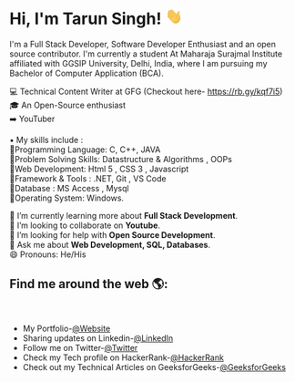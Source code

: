 <h1>Hi, I'm Tarun Singh! <img src="https://raw.githubusercontent.com/ABSphreak/ABSphreak/master/gifs/Hi.gif" width="30px" style="max-width:100%;"></h1>

I'm a Full Stack Developer, Software Developer Enthusiast and an open source contributor. I'm currently a student At Maharaja Surajmal Institute affiliated with GGSIP University, Delhi, India, where I am pursuing my Bachelor of Computer Application (BCA).

💻 Technical Content Writer at GFG (Checkout here- https://rb.gy/kqf7i5) 
<br>
🎓 An Open-Source enthusiast<br>
➡️ YouTuber

▪️ My skills include :<br>
🔹️Programming Language: C, C++, JAVA <br>
🔹️Problem Solving Skills: Datastructure & Algorithms , OOPs<br>
🔹️Web Development: Html 5 , CSS 3 , Javascript<br>
🔹️Framework & Tools : .NET, Git , VS Code<br>
🔹️Database : MS Access , Mysql<br>
🔹️Operating System: Windows.<br>

🌱 I’m currently learning more about <b>Full Stack Development</b>.<br>
👯 I’m looking to collaborate on <b>Youtube</b>.<br>
🤔 I’m looking for help with <b>Open Source Development</b>.<br>
💬 Ask me about <b>Web Development, SQL, Databases</b>. <br>
😄 Pronouns: He/His

<h2> Find me around the web 🌎: </h2><br>

- My Portfolio-<a href="https://tarunsinghofficial.media" target="_blank">@Website</a><br>
- Sharing updates on Linkedin-<a href="https://www.linkedin.com/in/tarunsingh24" target="_blank">@LinkedIn</a><br>
- Follow me on Twitter-<a href="https://twitter.com/itsTarun24" target="_blank">@Twitter</a><br>
- Check my Tech profile on HackerRank-<a href="https://www.hackerrank.com/taruncoder?hr_r=1" target="_blank">@HackerRank</a><br>
- Check out my Technical Articles on GeeksforGeeks-<a href="https://auth.geeksforgeeks.org/user/tarunsinghwap7/articles" target="_blank">@GeeksforGeeks</a><br>


